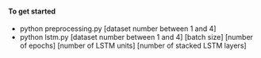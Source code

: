 #### To get started
- python preprocessing.py [dataset number between 1 and 4]
- python lstm.py [dataset number between 1 and 4] [batch size] [number of epochs] [number of LSTM units] [number of stacked LSTM layers]
